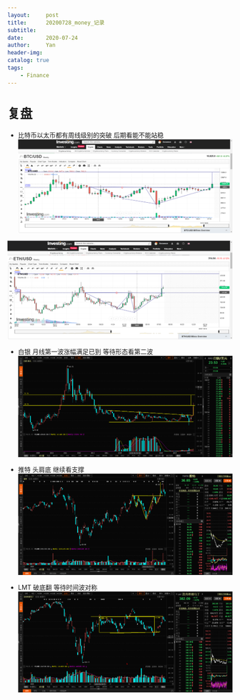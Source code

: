 ```yaml
---
layout:     post
title:      20200728_money_记录
subtitle:   
date:       2020-07-24
author:     Yan
header-img: 
catalog: true
tags:
    - Finance
---
```


# 复盘

- 比特币以太币都有周线级别的突破 后期看能不能站稳
![](/img/46708daa.png)

![](/img/965c86c1.png)

- 白银 月线第一波涨幅满足已到 等待形态看第二波
![](/img/13680c76.png)

- 推特 头肩底 继续看支撑
![](/img/de9dd3c0.png)

- LMT 破底翻 等待时间波对称
![](/img/2ad80fca.png)


